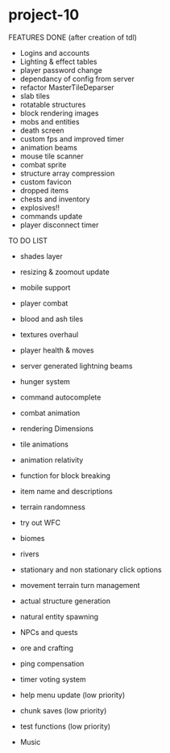 # project-10

FEATURES DONE (after creation of tdl)
- Logins and accounts
- Lighting & effect tables
- player password change
- dependancy of config from server
- refactor MasterTileDeparser
- slab tiles
- rotatable structures
- block rendering images
- mobs and entities
- death screen
- custom fps and improved timer
- animation beams
- mouse tile scanner
- combat sprite
- structure array compression
- custom favicon
- dropped items
- chests and inventory
- explosives!!
- commands update
- player disconnect timer


TO DO LIST

- shades layer

- resizing & zoomout update

- mobile support

- player combat

- blood and ash tiles

- textures overhaul

- player health & moves

- server generated lightning beams

- hunger system

- command autocomplete

- combat animation

- rendering Dimensions

- tile animations

- animation relativity

- function for block breaking

- item name and descriptions

- terrain randomness

- try out WFC

- biomes

- rivers

- stationary and non stationary click options

- movement terrain turn management

- actual structure generation

- natural entity spawning

- NPCs and quests

- ore and crafting

- ping compensation

- timer voting system

- help menu update (low priority)

- chunk saves (low priority)

- test functions (low priority)

 
- Music






